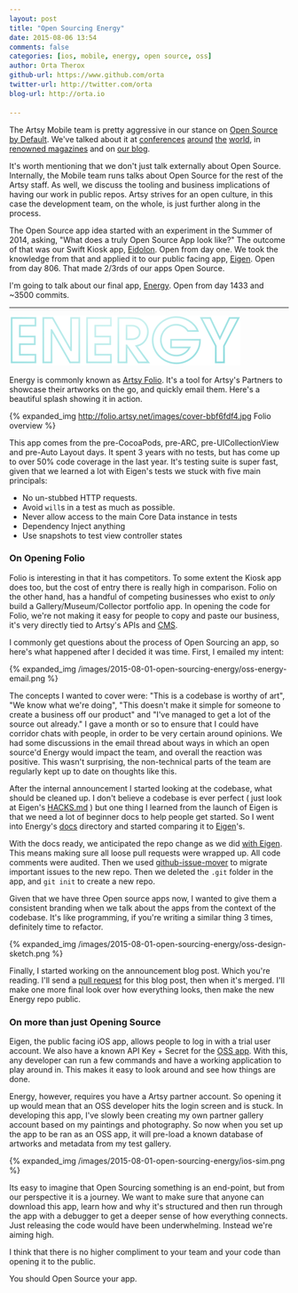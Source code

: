 ```yaml
---
layout: post
title: "Open Sourcing Energy"
date: 2015-08-06 13:54
comments: false
categories: [ios, mobile, energy, open source, oss]
author: Orta Therox
github-url: https://www.github.com/orta
twitter-url: http://twitter.com/orta
blog-url: http://orta.io

---
```


The Artsy Mobile team is pretty aggressive in our stance on [Open Source by Default](http://code.dblock.org/2015/02/09/becoming-open-source-by-default.html). We've talked about it at [conferences](https://www.youtube.com/watch?v=2DvDeEZ0NDw&spfreload=10) [around](https://www.youtube.com/watch?v=SjjvnrqDjpM) [the](https://www.youtube.com/watch?v=zPbLYWmLPow) [world](https://speakerdeck.com/orta/ios-at-artsy), in [renowned magazines](www.objc.io/issues/22-scale/artsy) and on [our blog](http://artsy.github.io/blog/2015/04/28/how-we-open-sourced-eigen/).

It's worth mentioning that we don't just talk externally about Open Source. Internally, the Mobile team runs talks about Open Source for the rest of the Artsy staff. As well, we discuss the tooling and business implications of having our work in public repos. Artsy strives for an open culture, in this case the development team, on the whole, is just further along in the process.

The Open Source app idea started with an experiment in the Summer of 2014, asking, "What does a truly Open Source App look like?" The outcome of that was our Swift Kiosk app, [Eidolon](https://github.com/artsy/eidolon/). Open from day one. We took the knowledge from that and applied it to our public facing app, [Eigen](https://github.com/artsy/eigen/). Open from day 806. That made 2/3rds of our apps Open Source. 

I'm going to talk about our final app, [Energy](https://github.com/artsy/energy). Open from day 1433 and ~3500 commits.

<!-- more -->

----------------

![ENERGY](/images/2015-08-01-open-sourcing-energy/ENERGY.png)

Energy is commonly known as [Artsy Folio](http://folio.artsy.net). It's a tool for Artsy's Partners to showcase their artworks on the go, and quickly email them. Here's a beautiful splash showing it in action.

{% expanded_img http://folio.artsy.net/images/cover-bbf6fdf4.jpg Folio overview %}

This app comes from the pre-CocoaPods, pre-ARC, pre-UICollectionView and pre-Auto Layout days. It spent 3 years with no tests, but has come up to over 50% code coverage in the last year. It's testing suite is super fast, given that we learned a lot with Eigen's tests we stuck with five main principals: 

* No un-stubbed HTTP requests.
* Avoid `will`s in a test as much as possible.
* Never allow access to the main Core Data instance in tests
* Dependency Inject anything
* Use snapshots to test view controller states

### On Opening Folio

Folio is interesting in that it has competitors. To some extent the Kiosk app does too, but the cost of entry there is really high in comparison. Folio on the other hand, has a handful of competing businesses who exist to _only_ build a Gallery/Museum/Collector portfolio app. In opening the code for Folio, we're not making it easy for people to copy and paste our business, it's very directly tied to Artsy's APIs and [CMS](http://www.dylanfareed.com/projects/artsy-cms/). 

I commonly get questions about the process of Open Sourcing an app, so here's what happened after I decided it was time. First, I emailed my intent:

{% expanded_img /images/2015-08-01-open-sourcing-energy/oss-energy-email.png %}

The concepts I wanted to cover were: "This is a codebase is worthy of art", "We know what we're doing", "This doesn't make it simple for someone to create a business off our product" and "I've managed to get a lot of the source out already." I gave a month or so to ensure that I could have corridor chats with people, in order to be very certain around opinions. We had some discussions in the email thread about ways in which an open source'd Energy would impact the team, and overall the reaction was positive. This wasn't surprising, the non-technical parts of the team are regularly kept up to date on thoughts like this.

After the internal announcement I started looking at the codebase, what should be cleaned up. I don't believe a codebase is ever perfect ( just look at Eigen's [HACKS.md](https://raw.githubusercontent.com/artsy/eigen/3f29f61f2b96f516e9ecf407818b82911b268694/HACKS.md) ) but one thing I learned from the launch of Eigen is that we need a lot of beginner docs to help people get started. So I went into Energy's [docs](https://github.com/artsy/energy/tree/master/docs) directory and started comparing it to [Eigen](https://github.com/artsy/eigen/tree/master/docs)'s. 

With the docs ready, we anticipated the repo change as we did [with Eigen](/blog/2015/04/28/how-we-open-sourced-eigen/). This means making sure all loose pull requests were wrapped up. All code comments were audited. Then we used [github-issue-mover](https://github.com/google/github-issue-mover) to migrate important issues to the new repo. Then we deleted the `.git` folder in the app, and `git init` to create a new repo. 

Given that we have three Open source apps now, I wanted to give them a consistent branding when we talk about the apps from the context of the codebase. It's like programming, if you're writing a similar thing 3 times, definitely time to refactor. 

{% expanded_img /images/2015-08-01-open-sourcing-energy/oss-design-sketch.png %}

Finally, I started working on the announcement blog post. Which you're reading. I'll send a [pull request](https://github.com/artsy/artsy.github.com/pull/119) for this blog post, then when it's merged. I'll make one more final look over how everything looks, then make the new Energy repo public.

### On more than just Opening Source

Eigen, the public facing iOS app, allows people to log in with a trial user account. We also have a known API Key + Secret for the [OSS app](https://github.com/artsy/eigen/blob/master/Makefile#L41-L42). With this, any developer can run a few commands and have a working application to play around in. This makes it easy to look around and see how things are done.

Energy, however, requires you have a Artsy partner account. So opening it up would mean that an OSS developer hits the login screen and is stuck. In developing this app, I've slowly been creating my own partner gallery account based on my paintings and photography. So now when you set up the app to be ran as an OSS app, it will pre-load a known database of artworks and metadata from my test gallery. 

{% expanded_img /images/2015-08-01-open-sourcing-energy/ios-sim.png %}

Its easy to imagine that Open Sourcing something is an end-point, but from our perspective it is a journey. We want to make sure that anyone can download this app, learn how and why it's structured and then run through the app with a debugger to get a deeper sense of how everything connects. Just releasing the code would have been underwhelming. Instead we're aiming high.

I think that there is no higher compliment to your team and your code than opening it to the public. 

You should Open Source your app.